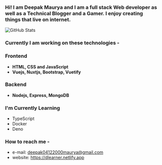 <!-- ![](https://avatars.githubusercontent.com/u/71115138?v=4) -->
<!-- <img src="https://avatars.githubusercontent.com/u/71115138?v=4" height=200 width = 200></img> -->


### Hi! I am **Deepak Maurya** and I am a **full stack Web developer** as well as a **Technical Blogger** and a **Gamer**. I enjoy creating things that live on internet.
![GitHub Stats](https://github-readme-stats.vercel.app/api?username=deepak04122000&theme=radical)

### Currently I am working on these technologies -
### Frontend
- **HTML, CSS and JavaScript**
- **Vuejs, Nuxtjs, Bootstrap, Vuetify**

### Backend
- **Nodejs, Express, MongoDB**

### I'm Currently Learning

- TypeScript
- Docker
- Deno


### How to reach me -

- e-mail: deepak04122000maurya@gmail.com 
- website: https://dlearner.netlify.app
